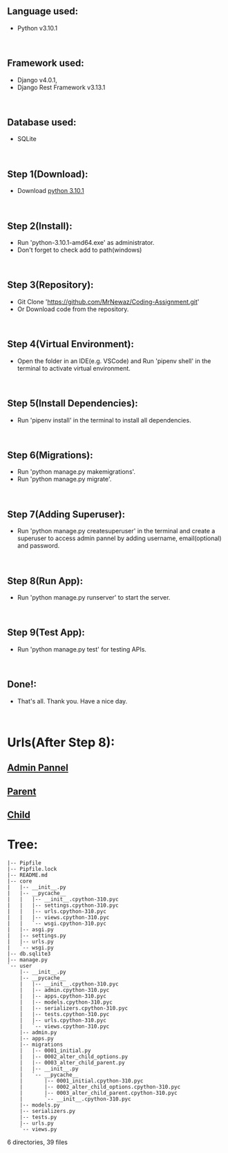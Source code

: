 ## Language used: 
* Python v3.10.1

<br/>

## Framework used: 
* Django v4.0.1,
* Django Rest Framework v3.13.1

<br/>

## Database used: 
* SQLite 


<br/>

## Step 1(Download):
* Download [python 3.10.1](https://www.python.org/downloads/)

<br/>

## Step 2(Install):
* Run 'python-3.10.1-amd64.exe' as administrator.
* Don't forget to check add to path(windows)

<br/>

## Step 3(Repository):
* Git Clone 'https://github.com/MrNewaz/Coding-Assignment.git'
* Or Download code from the repository.

<br/>

## Step 4(Virtual Environment):
* Open the folder in an IDE(e.g. VSCode) and Run 'pipenv shell' in the terminal to activate virtual environment.

<br/>

## Step 5(Install Dependencies):
* Run 'pipenv install' in the terminal to install all dependencies.

<br/>



## Step 6(Migrations):
* Run 'python manage.py makemigrations'.
* Run 'python manage.py migrate'. 

<br/>

## Step 7(Adding Superuser):
* Run 'python manage.py createsuperuser' in the terminal and create a superuser to access admin pannel by adding username, email(optional) and password.

<br/>

## Step 8(Run App):
* Run 'python manage.py runserver' to start the server.

<br/>

## Step 9(Test App):
* Run 'python manage.py test' for testing APIs.

<br/>

## Done!:
* That's all. Thank you. Have a nice day.


<br/>

# Urls(After Step 8):

## [Admin Pannel](http://127.0.0.1:8000/admin/)
## [Parent](http://127.0.0.1:8000/user/parent/)
## [Child](http://127.0.0.1:8000/user/child/)

# Tree:

```
|-- Pipfile
|-- Pipfile.lock
|-- README.md
|-- core
|   |-- __init__.py
|   |-- __pycache__
|   |   |-- __init__.cpython-310.pyc
|   |   |-- settings.cpython-310.pyc
|   |   |-- urls.cpython-310.pyc
|   |   |-- views.cpython-310.pyc
|   |   `-- wsgi.cpython-310.pyc
|   |-- asgi.py
|   |-- settings.py
|   |-- urls.py
|   `-- wsgi.py
|-- db.sqlite3
|-- manage.py
`-- user
    |-- __init__.py
    |-- __pycache__
    |   |-- __init__.cpython-310.pyc
    |   |-- admin.cpython-310.pyc
    |   |-- apps.cpython-310.pyc
    |   |-- models.cpython-310.pyc
    |   |-- serializers.cpython-310.pyc
    |   |-- tests.cpython-310.pyc
    |   |-- urls.cpython-310.pyc
    |   `-- views.cpython-310.pyc
    |-- admin.py
    |-- apps.py
    |-- migrations
    |   |-- 0001_initial.py
    |   |-- 0002_alter_child_options.py
    |   |-- 0003_alter_child_parent.py
    |   |-- __init__.py
    |   `-- __pycache__
    |       |-- 0001_initial.cpython-310.pyc
    |       |-- 0002_alter_child_options.cpython-310.pyc
    |       |-- 0003_alter_child_parent.cpython-310.pyc
    |       `-- __init__.cpython-310.pyc
    |-- models.py
    |-- serializers.py
    |-- tests.py
    |-- urls.py
    `-- views.py
```
6 directories, 39 files